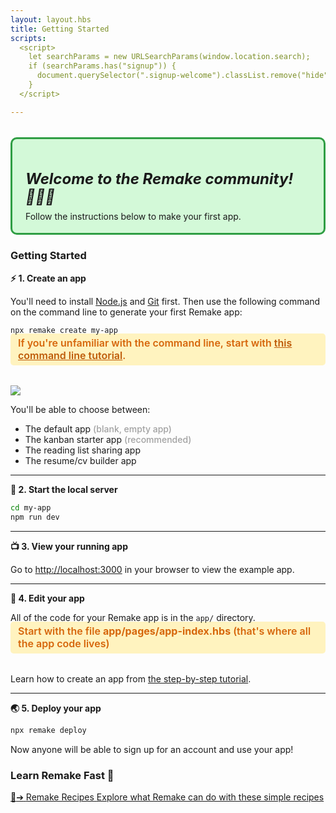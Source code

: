 ```yaml
---
layout: layout.hbs
title: Getting Started
scripts:
  <script>
    let searchParams = new URLSearchParams(window.location.search);
    if (searchParams.has("signup")) {
      document.querySelector(".signup-welcome").classList.remove("hide");
    }
  </script>

---
```


<div class="signup-welcome hide" style="margin-top: 32px; padding: 16px 21px 18px; border: 3px solid #2f9e44; background-color: #d3f9d8; border-radius: 10px;">
  <h5 style="margin-bottom: 8px; font-size: 24px;">Welcome to the Remake community! 👩‍💻🚀</h5>
  <div>Follow the instructions below to make your first app.</div>
</div>

### Getting Started

**⚡️ 1. Create an app**

You'll need to install [Node.js](https://nodejs.org/en/) and [Git](https://git-scm.com/downloads) first. Then use the following command on the command line to generate your first Remake app:

```bash
npx remake create my-app
```

<div style="margin-top: -16px; margin-bottom: 32px; padding: 5px 12px 6px; font-weight: 600; font-size: 16px; background-color: #fff3bf; color: #d6660b; border-radius: 5px;">If you're unfamiliar with the command line, start with <a style="color: #be5b09;" href="https://www.youtube.com/watch?v=2V1UUhBJ62Y">this command line tutorial</a>.</div>

<img src="/static/images/example-apps.png">

<p>You'll be able to choose between:</p>
<ul>
  <li>The default app <span style="opacity: .4; font-weight: 500;">(blank, empty app)</span></li>
  <li>The kanban starter app <span style="opacity: .4; font-weight: 500;">(recommended)</span></li>
  <li>The reading list sharing app</li>
  <li>The resume/cv builder app</li>
</ul>

---

**🚀 2. Start the local server**

```bash
cd my-app
npm run dev
```

---

**📺 3. View your running app**

Go to [http://localhost:3000](http://localhost:3000) in your browser to view the example app.

---

**🎨 4. Edit your app**

All of the code for your Remake app is in the `app/` directory.

<div style="margin-top: -16px; margin-bottom: 32px; padding: 5px 12px 6px; font-weight: 600; font-size: 16px; background-color: #fff3bf; color: #d6660b; border-radius: 5px;">Start with the file <b>app/pages/app-index.hbs</b> (that's where all the app code lives)</div>

Learn how to create an app from [the step-by-step tutorial](https://docs.remaketheweb.com/introducing-remake/).

---

**🌏 5. Deploy your app**

```bash
npx remake deploy
```

Now anyone will be able to sign up for an account and use your app!

### Learn Remake Fast 🐇

<a class="recipes-link" href="https://recipes.remaketheweb.com/">
  <span class="recipes-link__heading"><span class="recipes-link__icon">🌈</span><span class="recipes-link__arrow">&#10132;</span> <span class="recipes-link__heading-inner">Remake Recipes</span></span>
  <span class="recipes-link__text">Explore what Remake can do with these simple recipes</span>
</a>
